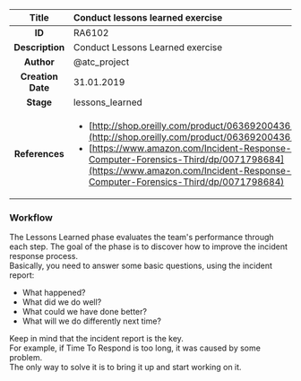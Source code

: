 | Title                       |  Conduct lessons learned exercise         |
|:---------------------------:|:--------------------|
| **ID**                      | RA6102            |
| **Description**             | Conduct Lessons Learned exercise   |
| **Author**                  | @atc_project        |
| **Creation Date**           | 31.01.2019 |
| **Stage**                   | lessons_learned         |
| **References** |<ul><li>[http://shop.oreilly.com/product/0636920043614.do](http://shop.oreilly.com/product/0636920043614.do)</li><li>[https://www.amazon.com/Incident-Response-Computer-Forensics-Third/dp/0071798684](https://www.amazon.com/Incident-Response-Computer-Forensics-Third/dp/0071798684)</li></ul>|

### Workflow

The Lessons Learned phase evaluates the team's performance through each step. 
The goal of the phase is to discover how to improve the incident response process.  
Basically, you need to answer some basic questions, using the incident report:  

- What happened?  
- What did we do well?  
- What could we have done better?  
- What will we do differently next time?  

Keep in mind that the incident report is the key.  
For example, if Time To Respond is too long, it was caused by some problem.  
The only way to solve it is to bring it up and start working on it.  
